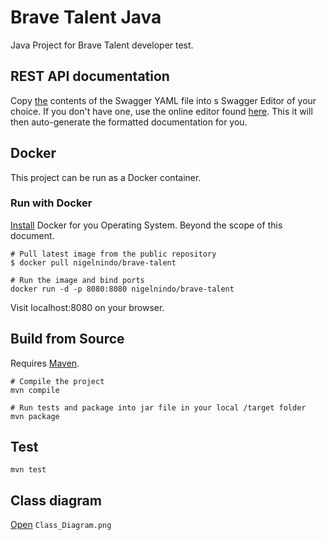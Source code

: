 # Brave Talent Java 

Java Project for Brave Talent developer test.

## REST API documentation

Copy [the](https://github.com/nigelnindo/brave_talent_java/blob/master/swagger.yaml) contents of the Swagger YAML file into s Swagger Editor of your choice. If you don't have one, use the online editor found [here](https://editor2.swagger.io/). This it will then auto-generate the formatted documentation for you.

## Docker

This project can be run as a Docker container.

### Run with Docker

[Install](https://docs.docker.com/engine/installation/) Docker for you Operating System. Beyond the scope of this document.

```shell
# Pull latest image from the public repository
$ docker pull nigelnindo/brave-talent

# Run the image and bind ports
docker run -d -p 8080:8080 nigelnindo/brave-talent
```

Visit localhost:8080 on your browser.

## Build from Source

Requires [Maven](https://maven.apache.org/).

```shell
# Compile the project 
mvn compile

# Run tests and package into jar file in your local /target folder
mvn package
```

## Test

```shell
mvn test
```

## Class diagram

[Open](https://github.com/nigelnindo/brave_talent_java/blob/develop/Class_Diagram.png) `Class_Diagram.png`